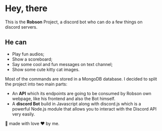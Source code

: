 # Hey, there

This is the **Robson** Project, a discord bot who can do a few things on discord servers.

## He can

- Play fun audios;
- Show a scoreboard;
- Say some cool and fun messages on text channel;
- Show some cute kitty cat images.

Most of the commands are stored in a MongoDB database.
I decided to split the project into two main parts:

- An **API** which its endpoints are going to be consumed by Robson own webpage, like his frontend and also the Bot himself.
- A **discord Bot** build in Javascript along with discord.js which is a powerful Node.js module that allows you to interact with the Discord API very easily.

🤖️ made with love ❤️ by me.
